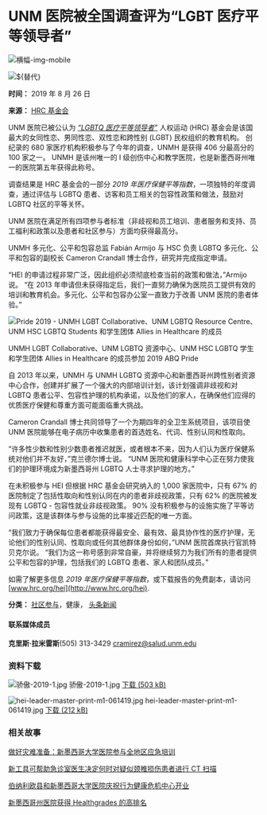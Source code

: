 # UNM 医院被全国调查评为“LGBT 医疗平等领导者”

![横幅-img-mobile](https://hsc.unm.edu/news/_files/unm-logo-print.svg)

![${替代}](https://hsc.unm.edu/news/news/images/hei-leader-master-print-m1-061419-thmb.jpg)

**时间：** 2019 年 8 月 26 日

**来源：** [HRC 基金会](https://www.hrc.org/hei)

UNM 医院已被公认为 [_“LGBTQ 医疗平等领导者”_](https://www.hrc.org/hei) 人权运动 (HRC) 基金会是该国最大的女同性恋、男同性恋、双性恋和跨性别 (LGBT) 民权组织的教育机构。 创纪录的 680 家医疗机构积极参与了今年的调查，UNMH 是获得 406 分最高分的 100 家之一。 UNMH 是该州唯一的 I 级创伤中心和教学医院，也是新墨西哥州唯一的医院第五年获得此称号。

调查结果是 HRC 基金会的一部分 _2019 年医疗保健平等指数_，一项独特的年度调查，通过评估与 LGBTQ 患者、访客和员工相关的包容性政策和做法，鼓励对 LGBTQ 社区的平等关怀。

UNM 医院在满足所有四项参与者标准（非歧视和员工培训、患者服务和支持、员工福利和政策以及患者和社区参与）方面均获得最高分。

UNMH 多元化、公平和包容总监 Fabián Armijo 与 HSC 负责 LGBTQ 多元化、公平和包容的副校长 Cameron Crandall 博士合作，研究并完成指定申请。

“HEI 的申请过程非常广泛，因此组织必须彻底检查当前的政策和做法，”Armijo 说。 “在 2013 年申请但未获得指定后，我们一直努力确保为医院员工提供有效的培训和教育机会。多元化、公平和包容办公室一直致力于改善 UNM 医院的患者体验。”

![Pride 2019 - UNMH LGBT Collaborative、UNM LGBTQ Resource Centre、UNM HSC LGBTQ Students 和学生团体 Allies in Healthcare 的成员](https://hsc.unm.edu/news/news/images/pride-2019-1-mid.jpg)

UNMH LGBT Collaborative、UNM LGBTQ 资源中心、UNM HSC LGBTQ 学生和学生团体 Allies in Healthcare 的成员参加 2019 ABQ Pride

自 2013 年以来，UNMH 与 UNMH LGBTQ 资源中心和新墨西哥州跨性别者资源中心合作，创建并扩展了一个强大的内部培训计划，该计划强调非歧视和对 LGBTQ 患者公平、包容性护理的机构承诺，以及他们的家人，在确保他们应得的优质医疗保健和尊重方面可能面临重大挑战。

Cameron Crandall 博士共同领导了一个为期四年的全卫生系统项目，该项目使 UNM 医院能够在电子病历中收集患者的首选姓名、代词、性别认同和性取向。

“许多性少数和性别少数患者推迟就医，或者根本不来，因为人们认为医疗保健系统对他们并不友好，”克兰德尔博士说。 “UNM 医院和健康科学中心正在努力使我们的护理环境成为新墨西哥州 LGBTQ 人士寻求护理的地方。”

在未积极参与 HEI 但根据 HRC 基金会研究纳入的 1,000 家医院中，只有 67% 的医院制定了包括性取向和性别认同在内的患者非歧视政策，只有 62% 的医院被发现有 LGBTQ - 包容性就业非歧视政策。 90% 没有积极参与的设施实施了平等访问政策，这是该群体与参与设施的比率接近匹配的唯一方面。

“我们致力于确保每位患者都能获得最安全、最有效、最具协作性的医疗护理，无论他们的性别认同、性取向或任何其他群体身份如何，”UNM 医院首席执行官凯特贝克尔说。 “我们为这一称号感到非常自豪，并将继续努力为我们所有的患者提供公平和包容的护理，包括我们的 LGBTQ 患者、家人和团队成员。”

如需了解更多信息 _2019 年医疗保健平等指数_，或下载报告的免费副本，请访问 [www.hrc.org/hei](http://www.hrc.org/hei).

**分类：** [社区参与](../community-engagement/index.html)，健康， [头条新闻](../top-stories/index.html)

#### 联系媒体成员

**克里斯·拉米雷斯**(505) 313-3429 [cramirez@salud.unm.edu](mailto:cramirez@salud.unm.edu)

### 资料下载

![骄傲-2019-1.jpg](https://hsc.unm.edu/news/news/images/pride-2019-1.jpg) 骄傲-2019-1.jpg [下载 (503 kB)](images/pride-2019-1.jpg)

![hei-leader-master-print-m1-061419.jpg](https://hsc.unm.edu/news/news/images/hei-leader-master-print-m1-061419.jpg) hei-leader-master-print-m1-061419.jpg [下载 (212 kB)](images/hei-leader-master-print-m1-061419.jpg)

### 相关故事

[做好灾难准备：新墨西哥大学医院参与全地区应急培训](../2024/06/hsc-newsroom-post-emergency-training.html)

[新工具可帮助急诊室医生决定何时对疑似颈椎损伤患者进行 CT 扫描](../2024/06/hsc-newsroom-post-ct-scans.html)

[伯纳利欧县和新墨西哥大学医院庆祝行为健康危机中心开业](../2024/06/hsc-newsroom-post-bhcc-opening.html)

[新墨西哥州医院获得 Healthgrades 的高排名](../2024/06/hsc-newsroom-post-healthgardes.html)
<!-- tcd_original_link https://zh-cn.hsc.unm.edu/news/news/unm-hospitals-named-as-leader-in-lgbt-healthcare-equality-by-national-survey.html -->
